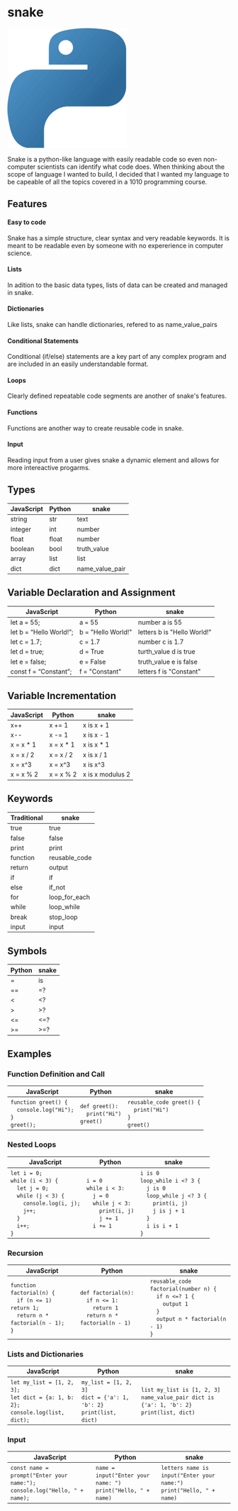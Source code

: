 # snake

![snake logo](docs/snake-logo.png)

Snake is a python-like language with easily readable code so even non-computer scientists can identify what code does. When thinking about the scope of language I wanted to build, I decided that I wanted my language to be capeable of all the topics covered in a 1010 programming course.

## Features

#### Easy to code

Snake has a simple structure, clear syntax and very readable keywords. It is meant to be readable even by someone with no expererience in computer science.

#### Lists

In adition to the basic data types, lists of data can be created and managed in snake.

#### Dictionaries

Like lists, snake can handle dictionaries, refered to as name_value_pairs

#### Conditional Statements

Conditional (if/else) statements are a key part of any complex program and are included in an easily understandable format.

#### Loops

Clearly defined repeatable code segments are another of snake's features.

#### Functions

Functions are another way to create reusable code in snake.

#### Input

Reading input from a user gives snake a dynamic element and allows for more intereactive progarms.

## Types

| JavaScript | Python | snake           |
| ---------- | ------ | --------------- |
| string     | str    | text            |
| integer    | int    | number          |
| float      | float  | number          |
| boolean    | bool   | truth_value     |
| array      | list   | list            |
| dict       | dict   | name_value_pair |

## Variable Declaration and Assignment

| JavaScript              | Python             | snake                       |
| ----------------------- | ------------------ | --------------------------- |
| let a = 55;             | a = 55             | number a is 55              |
| let b = “Hello World!”; | b = "Hello World!" | letters b is "Hello World!" |
| let c = 1.7;            | c = 1.7            | number c is 1.7             |
| let d = true;           | d = True           | turth_value d is true       |
| let e = false;          | e = False          | truth_value e is false      |
| const f = “Constant”;   | f = "Constant"     | letters f is "Constant"     |

## Variable Incrementation

| JavaScript | Python     | snake            |
| ---------- | ---------- | ---------------- |
| x++        | x += 1     | x is x + 1       |
| x--        | x -= 1     | x is x - 1       |
| x = x \* 1 | x = x \* 1 | x is x \* 1      |
| x = x / 2  | x = x / 2  | x is x / 1       |
| x = x^3    | x = x^3    | x is x^3         |
| x = x % 2  | x = x % 2  | x is x modulus 2 |

## Keywords

| Traditional | snake         |
| ----------- | ------------- |
| true        | true          |
| false       | false         |
| print       | print         |
| function    | reusable_code |
| return      | output        |
| if          | if            |
| else        | if_not        |
| for         | loop_for_each |
| while       | loop_while    |
| break       | stop_loop     |
| input       | input         |

## Symbols

| Python | snake |
| ------ | ----- |
| =      | is    |
| ==     | =?    |
| <      | <?    |
| >      | >?    |
| <=     | <=?   |
| >=     | >=?   |

## Examples

### Function Definition and Call

| JavaScript                                                          | Python                                         | snake                                                            |
| ------------------------------------------------------------------- | ---------------------------------------------- | ---------------------------------------------------------------- |
| `function greet() {`<br>`  console.log("Hi");`<br>`}`<br>`greet();` | `def greet():`<br>`  print("Hi")`<br>`greet()` | `reusable_code greet() {`<br>`  print("Hi")`<br>`}`<br>`greet()` |

### Nested Loops

| JavaScript                                                                                                                                       | Python                                                                                                        | snake                                                                                                                                                 |
| ------------------------------------------------------------------------------------------------------------------------------------------------ | ------------------------------------------------------------------------------------------------------------- | ----------------------------------------------------------------------------------------------------------------------------------------------------- |
| `let i = 0;`<br>`while (i < 3) {`<br>`  let j = 0;`<br>`  while (j < 3) {`<br>`    console.log(i, j);`<br>`    j++;`<br>`  }`<br>`  i++;`<br>`}` | `i = 0`<br>`while i < 3:`<br>`  j = 0`<br>`  while j < 3:`<br>`    print(i, j)`<br>`    j += 1`<br>`  i += 1` | `i is 0`<br>`loop_while i <? 3 {`<br>`  j is 0`<br>`  loop_while j <? 3 {`<br>`    print(i, j)`<br>`    j is j + 1`<br>`  }`<br>`  i is i + 1`<br>`}` |

### Recursion

| JavaScript                                                                                        | Python                                                                                     | snake                                                                                                                          |
| ------------------------------------------------------------------------------------------------- | ------------------------------------------------------------------------------------------ | ------------------------------------------------------------------------------------------------------------------------------ |
| `function factorial(n) {`<br>`  if (n <= 1) return 1;`<br>`  return n * factorial(n - 1);`<br>`}` | `def factorial(n):`<br>`  if n <= 1:`<br>`    return 1`<br>`  return n * factorial(n - 1)` | `reusable_code factorial(number n) {`<br>`  if n <=? 1 {`<br>`    output 1`<br>`  }`<br>`  output n * factorial(n - 1)`<br>`}` |

### Lists and Dictionaries

| JavaScript                                                                             | Python                                                                    | snake                                                                                            |
| -------------------------------------------------------------------------------------- | ------------------------------------------------------------------------- | ------------------------------------------------------------------------------------------------ |
| `let my_list = [1, 2, 3];`<br>`let dict = {a: 1, b: 2};`<br>`console.log(list, dict);` | `my_list = [1, 2, 3]`<br>`dict = {'a': 1, 'b': 2}`<br>`print(list, dict)` | `list my_list is [1, 2, 3]`<br>`name_value_pair dict is {'a': 1, 'b': 2}`<br>`print(list, dict)` |

### Input

| JavaScript                                                                     | Python                                                           | snake                                                                    |
| ------------------------------------------------------------------------------ | ---------------------------------------------------------------- | ------------------------------------------------------------------------ |
| `const name = prompt("Enter your name:");`<br>`console.log("Hello, " + name);` | `name = input("Enter your name: ")`<br>`print("Hello, " + name)` | `letters name is input("Enter your name:")`<br>`print("Hello, " + name)` |

